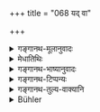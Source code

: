 +++
title = "068 यद् वा"

+++

<details><summary>गङ्गानथ-मूलानुवादः</summary>

For taking by force any kind of property belonging to another, and for eating a sacrificial material that has not been offered, one inevitably becomes an animal.—(68)
</details>

<details><summary>मेधातिथिः</summary>

नात्र तिरोहितम् इव किंचिद् अस्ति ॥ १२.६८ ॥
</details>

<details><summary>गङ्गानथ-भाष्यानुवादः</summary>

There is nothing here that is not quite clear.—(68)
</details>

<details><summary>गङ्गानथ-टिप्पन्यः</summary>

This verse is quoted in *Mitākṣarā* (3.211);—and in *Parāśaramādhdva* (Prāyaścitta, p. 512).
</details>

<details><summary>गङ्गानथ-तुल्य-वाक्यानि</summary>

**(verses 12.60-68)  
**

See Comparative notes for [Verse 12.60].
</details>

<details><summary>Bühler</summary>

068	That man who has forcibly taken away any kind of property belonging to another, or who has eaten sacrificial food (of) which (no portion) had been offered, inevitably becomes an animal.
</details>
